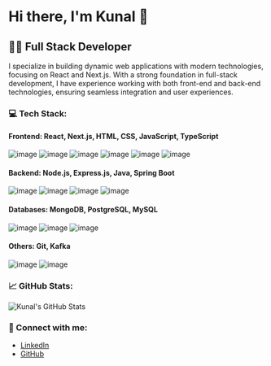 <!--
**Kunalp9/Kunalp9** is a ✨ _special_ ✨ repository because its `README.md` (this file) appears on your GitHub profile.

Here are some ideas to get you started:

- 🔭 I’m currently working on ...
- 🌱 I’m currently learning ...
- 👯 I’m looking to collaborate on ...
- 🤔 I’m looking for help with ...
- 💬 Ask me about ...
- 📫 How to reach me: ...
- 😄 Pronouns: ...
- ⚡ Fun fact: ...
-->

# Hi there, I'm Kunal 👋

## 👨‍💻 Full Stack Developer 

I specialize in building dynamic web applications with modern technologies, focusing on React and Next.js. With a strong foundation in full-stack development, I have experience working with both front-end and back-end technologies, ensuring seamless integration and user experiences.

### 💻 Tech Stack:
#### **Frontend**: React, Next.js, HTML, CSS, JavaScript, TypeScript
![image](https://github.com/user-attachments/assets/37bf4b1b-55b3-43dd-94a2-2958d710b55b)
![image](https://github.com/user-attachments/assets/4f82d062-8d3b-4b13-9c49-c6a49ca0e03f)
![image](https://github.com/user-attachments/assets/6ce1f373-0122-4e09-a5d5-d1a015c9cae9)
![image](https://github.com/user-attachments/assets/5ba82d89-f51f-4d8f-b94d-39e598f06fa8)
![image](https://github.com/user-attachments/assets/fefb3d0b-33cd-46e1-80ee-ee1bdf54f97a)
![image](https://github.com/user-attachments/assets/d830e6ae-c393-4f1f-aca9-5ad467ddd631)

#### **Backend**: Node.js, Express.js, Java, Spring Boot
![image](https://github.com/user-attachments/assets/68539bef-29cb-4725-a586-686a47b01077)
![image](https://github.com/user-attachments/assets/7fe5037e-6bad-4d91-988b-a0341c51f494)
![image](https://github.com/user-attachments/assets/90dfd270-bab1-4cbf-a125-e48489d9fee2)
![image](https://github.com/user-attachments/assets/1881c0b2-431e-4636-a2e9-8b40d8708b8b)

#### **Databases**: MongoDB, PostgreSQL, MySQL
![image](https://github.com/user-attachments/assets/0f1e6418-94dc-46d4-8eb2-ea0e744073a4)
![image](https://github.com/user-attachments/assets/a887b6f6-2b45-4f86-b952-5878db18fd17)
![image](https://github.com/user-attachments/assets/fcb333b3-96df-46e6-8373-8499f7781396)

#### **Others**: Git, Kafka
![image](https://github.com/user-attachments/assets/4121630f-564a-4900-851f-0aef3c8c5057)
![image](https://github.com/user-attachments/assets/80d144cd-16c9-43c5-9750-e2c1cec3f413)



### 📈 GitHub Stats:
![Kunal's GitHub Stats](https://github-readme-stats.vercel.app/api?username=Kunalp9&show_icons=true&hide_title=true&count_private=true&hide=prs)

### 🔗 Connect with me:
- [LinkedIn](https://www.linkedin.com/in/kunal-pawar-239279230/)
- [GitHub](https://github.com/Kunalp9)
